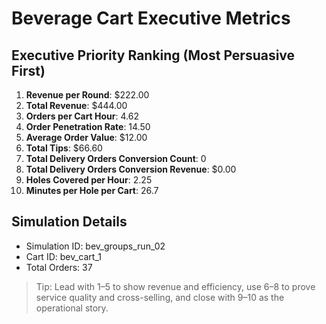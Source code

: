 # Beverage Cart Executive Metrics

## Executive Priority Ranking (Most Persuasive First)
1. **Revenue per Round**: $222.00
2. **Total Revenue**: $444.00
3. **Orders per Cart Hour**: 4.62
4. **Order Penetration Rate**: 14.50
5. **Average Order Value**: $12.00
6. **Total Tips**: $66.60
7. **Total Delivery Orders Conversion Count**: 0
8. **Total Delivery Orders Conversion Revenue**: $0.00
9. **Holes Covered per Hour**: 2.25
10. **Minutes per Hole per Cart**: 26.7

## Simulation Details
- Simulation ID: bev_groups_run_02
- Cart ID: bev_cart_1
- Total Orders: 37

> Tip: Lead with 1–5 to show revenue and efficiency, use 6–8 to prove service quality and cross-selling, and close with 9–10 as the operational story.
